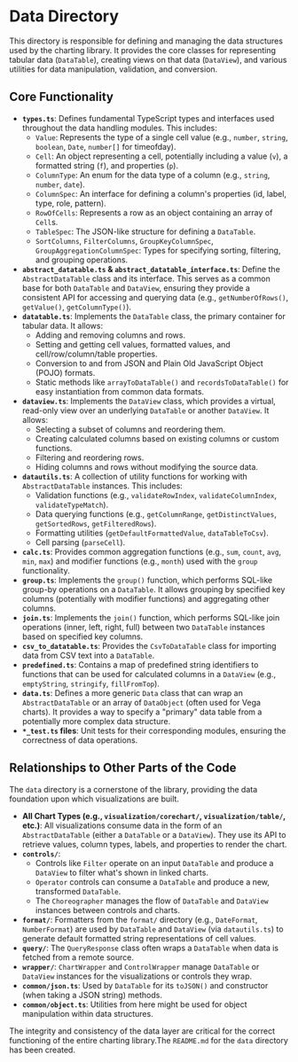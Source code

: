 # Data Directory

This directory is responsible for defining and managing the data structures used by the charting library. It provides the core classes for representing tabular data (`DataTable`), creating views on that data (`DataView`), and various utilities for data manipulation, validation, and conversion.

## Core Functionality

*   **`types.ts`**: Defines fundamental TypeScript types and interfaces used throughout the data handling modules. This includes:
    *   `Value`: Represents the type of a single cell value (e.g., `number`, `string`, `boolean`, `Date`, `number[]` for timeofday).
    *   `Cell`: An object representing a cell, potentially including a value (`v`), a formatted string (`f`), and properties (`p`).
    *   `ColumnType`: An enum for the data type of a column (e.g., `string`, `number`, `date`).
    *   `ColumnSpec`: An interface for defining a column's properties (id, label, type, role, pattern).
    *   `RowOfCells`: Represents a row as an object containing an array of `Cell`s.
    *   `TableSpec`: The JSON-like structure for defining a `DataTable`.
    *   `SortColumns`, `FilterColumns`, `GroupKeyColumnSpec`, `GroupAggregationColumnSpec`: Types for specifying sorting, filtering, and grouping operations.
*   **`abstract_datatable.ts` & `abstract_datatable_interface.ts`**: Define the `AbstractDataTable` class and its interface. This serves as a common base for both `DataTable` and `DataView`, ensuring they provide a consistent API for accessing and querying data (e.g., `getNumberOfRows()`, `getValue()`, `getColumnType()`).
*   **`datatable.ts`**: Implements the `DataTable` class, the primary container for tabular data. It allows:
    *   Adding and removing columns and rows.
    *   Setting and getting cell values, formatted values, and cell/row/column/table properties.
    *   Conversion to and from JSON and Plain Old JavaScript Object (POJO) formats.
    *   Static methods like `arrayToDataTable()` and `recordsToDataTable()` for easy instantiation from common data formats.
*   **`dataview.ts`**: Implements the `DataView` class, which provides a virtual, read-only view over an underlying `DataTable` or another `DataView`. It allows:
    *   Selecting a subset of columns and reordering them.
    *   Creating calculated columns based on existing columns or custom functions.
    *   Filtering and reordering rows.
    *   Hiding columns and rows without modifying the source data.
*   **`datautils.ts`**: A collection of utility functions for working with `AbstractDataTable` instances. This includes:
    *   Validation functions (e.g., `validateRowIndex`, `validateColumnIndex`, `validateTypeMatch`).
    *   Data querying functions (e.g., `getColumnRange`, `getDistinctValues`, `getSortedRows`, `getFilteredRows`).
    *   Formatting utilities (`getDefaultFormattedValue`, `dataTableToCsv`).
    *   Cell parsing (`parseCell`).
*   **`calc.ts`**: Provides common aggregation functions (e.g., `sum`, `count`, `avg`, `min`, `max`) and modifier functions (e.g., `month`) used with the `group` functionality.
*   **`group.ts`**: Implements the `group()` function, which performs SQL-like group-by operations on a `DataTable`. It allows grouping by specified key columns (potentially with modifier functions) and aggregating other columns.
*   **`join.ts`**: Implements the `join()` function, which performs SQL-like join operations (inner, left, right, full) between two `DataTable` instances based on specified key columns.
*   **`csv_to_datatable.ts`**: Provides the `CsvToDataTable` class for importing data from CSV text into a `DataTable`.
*   **`predefined.ts`**: Contains a map of predefined string identifiers to functions that can be used for calculated columns in a `DataView` (e.g., `emptyString`, `stringify`, `fillFromTop`).
*   **`data.ts`**: Defines a more generic `Data` class that can wrap an `AbstractDataTable` or an array of `DataObject` (often used for Vega charts). It provides a way to specify a "primary" data table from a potentially more complex data structure.
*   **`*_test.ts` files**: Unit tests for their corresponding modules, ensuring the correctness of data operations.

## Relationships to Other Parts of the Code

The `data` directory is a cornerstone of the library, providing the data foundation upon which visualizations are built.

*   **All Chart Types (e.g., `visualization/corechart/`, `visualization/table/`, etc.)**: All visualizations consume data in the form of an `AbstractDataTable` (either a `DataTable` or a `DataView`). They use its API to retrieve values, column types, labels, and properties to render the chart.
*   **`controls/`**:
    *   Controls like `Filter` operate on an input `DataTable` and produce a `DataView` to filter what's shown in linked charts.
    *   `Operator` controls can consume a `DataTable` and produce a new, transformed `DataTable`.
    *   The `Choreographer` manages the flow of `DataTable` and `DataView` instances between controls and charts.
*   **`format/`**: Formatters from the `format/` directory (e.g., `DateFormat`, `NumberFormat`) are used by `DataTable` and `DataView` (via `datautils.ts`) to generate default formatted string representations of cell values.
*   **`query/`**: The `QueryResponse` class often wraps a `DataTable` when data is fetched from a remote source.
*   **`wrapper/`**: `ChartWrapper` and `ControlWrapper` manage `DataTable` or `DataView` instances for the visualizations or controls they wrap.
*   **`common/json.ts`**: Used by `DataTable` for its `toJSON()` and constructor (when taking a JSON string) methods.
*   **`common/object.ts`**: Utilities from here might be used for object manipulation within data structures.

The integrity and consistency of the data layer are critical for the correct functioning of the entire charting library.The `README.md` for the `data` directory has been created.
